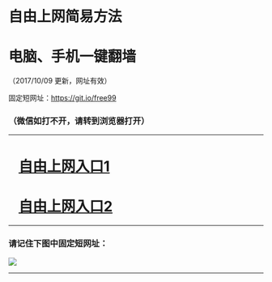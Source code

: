 ﻿# 自由上网简易方法

# 电脑、手机一键翻墙

（2017/10/09 更新，网址有效）

固定短网址：https://git.io/free99

### （微信如打不开，请转到浏览器打开）


***





# &nbsp;&nbsp; <a href="http://ft247984131.fwq-tz-1001.info/fwqtz01.html?t=100900130038 " target="_blank">自由上网入口1</a>
# &nbsp;&nbsp; <a href="http://ft3178020002.fwq-tz-1002.info/fwqtz02.html?t=10090017559 " target="_blank">自由上网入口2</a>
***

### 请记住下图中固定短网址：

<img src="https://s3-us-west-2.amazonaws.com/fwq-1001/yjfq-20170905okok.png" /> 


***

